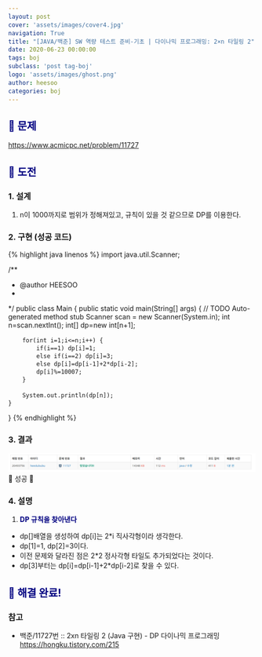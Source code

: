 ```yaml
---
layout: post
cover: 'assets/images/cover4.jpg'
navigation: True
title: "[JAVA/백준] SW 역량 테스트 준비-기초 | 다이나믹 프로그래밍: 2×n 타일링 2"
date: 2020-06-23 00:00:00
tags: boj
subclass: 'post tag-boj'
logo: 'assets/images/ghost.png'
author: heesoo
categories: boj
---
```

## <span style="color:navy">👀 문제</span>
<https://www.acmicpc.net/problem/11727>

## <span style="color:navy">👊 도전</span>

### 1. 설계
1. n이 1000까지로 범위가 정해져있고, 규칙이 있을 것 같으므로 DP를 이용한다.

### 2. 구현 (성공 코드)
{% highlight java linenos %}
import java.util.Scanner;

/**
 * @author HEESOO
 *
 */
public class Main {
	public static void main(String[] args) {
		// TODO Auto-generated method stub
		Scanner scan = new Scanner(System.in);
		int n=scan.nextInt();
		int[] dp=new int[n+1];
		
		for(int i=1;i<=n;i++) {
			if(i==1) dp[i]=1;
			else if(i==2) dp[i]=3;
			else dp[i]=dp[i-1]+2*dp[i-2];
			dp[i]%=10007;
		}
		
		System.out.println(dp[n]);
	}
}
{% endhighlight %}

### 3. 결과
![실행결과](./assets/images/200623_4.PNG)
🤟 성공 🤟  

### 4. 설명
1. **<span style="color:navy">DP 규칙을 찾아낸다</span>**
- dp[]배열을 생성하여 dp[i]는 2*i 직사각형이라 생각한다.
- dp[1]=1, dp[2]=3이다.
- 이전 문제와 달라진 점은 2*2 정사각형 타일도 추가되었다는 것이다.
- dp[3]부터는 dp[i]=dp[i-1]+2*dp[i-2]로 찾을 수 있다.

## <span style="color:navy">👏 해결 완료!</span>

### 참고
- 백준/11727번 :: 2xn 타일링 2 (Java 구현) - DP 다이나믹 프로그래밍 <https://hongku.tistory.com/215>